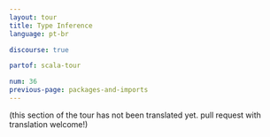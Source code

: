 ```yaml
---
layout: tour
title: Type Inference
language: pt-br

discourse: true

partof: scala-tour

num: 36
previous-page: packages-and-imports
---
```


(this section of the tour has not been translated yet. pull request
with translation welcome!)
